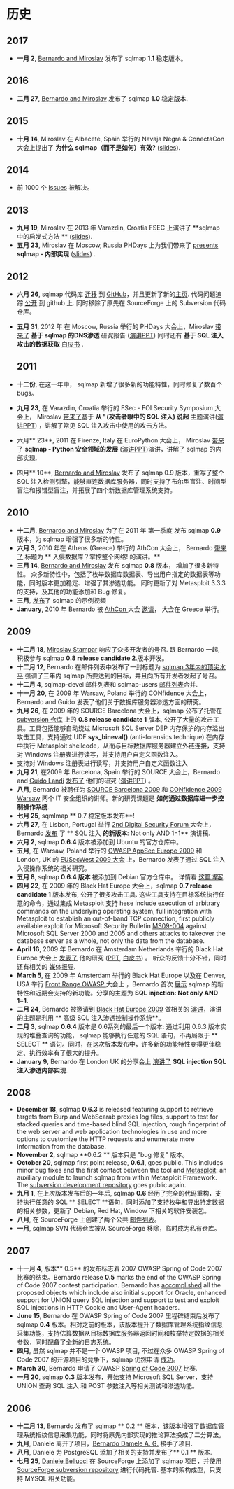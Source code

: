 # 历史

## 2017

* **一月 2**, [Bernardo and Miroslav](http://www.sqlmap.org/#developers) 发布了 sqlmap **1.1** 稳定版本。

## 2016

* **二月 27**, [Bernardo and Miroslav](http://www.sqlmap.org/#developers) 发布了 sqlmap **1.0** 稳定版本.

## 2015

* **十月 14**, Miroslav 在 Albacete, Spain 举行的 Navaja Negra & ConectaCon 大会上提出了 **为什么 sqlmap（而不是如何）有效?** \([slides](http://www.slideshare.net/stamparm/sqlmap-why-not-how-it-works-53947145)\).

## 2014

* 前 1000 个 [Issues](https://github.com/sqlmapproject/sqlmap/issues?q=is%3Aissue+is%3Aclosed) 被解决。

## 2013

* **九月 19**, Miroslav 在 2013 年 Varazdin, Croatia FSEC 上演讲了 **sqlmap 中的启发式方法 ** \([slides](http://www.slideshare.net/stamparm/f-sec-2013miroslavstamparheuristicmethodsusedinsqlmap)\).
* **五月 23**, Miroslav 在 Moscow, Russia PHDays 上为我们带来了
  [presents](http://phdays.com/program/workshops/) **sqlmap - 内部实现** \([slides](http://www.slideshare.net/stamparm/ph-days-2013miroslavstamparsqlmapunderthehood)\) .

## 2012

* **六月 26**, sqlmap 代码库 [迁移](http://article.gmane.org/gmane.comp.security.sqlmap/2247) 到 [GitHub](https://github.com/sqlmapproject/sqlmap)，并且更新了新的[主页](http://sqlmap.org). 代码问题追踪 [公开](https://github.com/sqlmapproject/sqlmap/issues) 到 github 上. 同时移除了原先在 SourceForge 上的 Subversion 代码仓库。
* **五月 31**, 2012 年 在 Moscow, Russia 举行的 PHDays 大会上，Miroslav [带来了](http://phdays.com/program/conference/) **基于 sqlmap 的DNS渗透** 研究报告 \([演讲PPT](http://www.slideshare.net/stamparm/dns-exfiltration-using-sqlmap-13163281)\) 同时还有 **基于 SQL 注入攻击的数据获取** [白皮书](http://www.slideshare.net/stamparm/ph-days-2012miroslavstampardataretrievaloverdnsinsqlinjectionattackspaper) .

  ## 2011

* **十二份**, 在这一年中， sqlmap 新增了很多新的功能特性，同时修复了数百个 bugs。

* **九月 23**, 在 Varazdin, Croatia 举行的 FSec - FOI Security Symposium 大会上， Miroslav [带来了](http://fsec.foi.hr/index.php/Miroslav_Stampar_-_It_all_starts_with_the_%27_-_SQL_injection_from_attackers_point_of_view)基于 **从 ' \(攻击者眼中的 SQL 注入\) 说起** 主题演讲\([演讲PPT](http://www.slideshare.net/stamparm/f-sec-2011miroslavstamparitallstartswiththesinglequote-9311238)\) ，讲解了常见 SQL 注入攻击中使用的攻击方法。

* 六月** 23**, 2011 在 Firenze, Italy 在 EuroPython 大会上， Miroslav [带来](https://ep2012.europython.eu/conference/talks/sqlmap-security-developing-in-python)了 **sqlmap - Python 安全领域的发展** \([演讲PPT](http://www.slideshare.net/stamparm/euro-python-2011miroslavstamparsqlmapsecuritydevelopmentinpython)\)演讲，讲解了 sqlmap 的内部实现.

* 四月** 10**, [Bernardo and Miroslav](http://www.sqlmap.org/#developers) 发布了 sqlmap 0.9 版本，重写了整个 SQL 注入检测引擎，能够直连数据库服务器，同时支持了布尔型盲注、时间型盲注和报错型盲注，并拓展了四个新数据库管理系统支持。

## 2010

* **十二月**, [Bernardo and Miroslav](http://www.sqlmap.org/#developers) 为了在 2011 年 第一季度 发布 sqlmap **0.9** 版本，为 sqlmap 增强了很多新的特性。
* **六月 3**,  2010 年在 Athens \(Greece\) 举行的 AthCon 大会上， Bernardo [带来了](http://www.slideshare.net/inquis/ath-con-2010bernardodamelegotdbownnet) 标题为 ** 入侵数据库？掌控整个网络! 的演讲。**
* **三月 14**, [Bernardo and Miroslav](http://www.sqlmap.org/#developers) 发布 sqlmap **0.8** 版本， 增加了很多新特性。 众多新特性中，包括了枚举数据库数据表、导出用户指定的数据表等功能，同时版本更加稳定、增强了其渗透功能。 同时更新了对 Metasploit 3.3.3 的支持，及其他的功能添加和 Bug 修复。 
* **三月**, [发布](http://www.youtube.com/inquisb)了 sqlmap 的示例视频
* **January**, 2010 年 Bernardo 被 [AthCon ](https://www.gitbook.com/book/octobug/sqlmap-wiki-zhcn/edit#)大会 [邀请](http://www.athcon.org/speakers/)， 大会在 Greece 举行。

## 2009

* **十二月 18**, [Miroslav Stampar](http://unconciousmind.blogspot.com/) 响应了众多开发者的号召. 跟 Bernardo 一起, 积极参与 sqlmap **0.8 release candidate 2**.版本开发。
* **十二月 12**, Bernardo 在邮件列表中发布了一封标题为 [sqlmap 3年内的顶尖水平](https://www.gitbook.com/book/octobug/sqlmap-wiki-zhcn/edit#)  强调了三年内 sqlmap 所要达到的目标，并且向所有开发者发起了号召。
* **十二月 4**, sqlmap-devel 邮件列表和 sqlmap-users [邮件列表](http://www.sqlmap.org/#ml)合并.
* **十一月 20**, 在 2009 年 Warsaw, Poland 举行的 CONfidence 大会上，Bernardo and Guido 发表了他们关于数据库服务器渗透方面的研究。
* **九月 26**, 在 2009 年的 SOURCE Barcelona 大会上，sqlmap 公布了托管在 [subversion 仓库](https://svn.sqlmap.org/sqlmap/trunk/sqlmap/) 上的 **0.8 release candidate 1** 版本, 公开了大量的攻击工具。工具包括能够自动绕过  Microsoft SQL Server DEP 内存保护的内存溢出攻击工具，支持通过 UDF **sys\_bineval\(\)** \(anti-forensics technique\) 在内存中执行 Metasploit shellcode，从而与目标数据库服务器建立外链连接，支持对 Windows 注册表进行读写，并支持用户自定义函数注入。
* 支持对 Windows 注册表进行读写，并支持用户自定义函数注入
* **九月 21**, 在2009 年 Barcelona, Spain 举行的 SOURCE 大会上，Bernardo and [Guido Landi](http://www.pornosecurity.org) [发布了](http://www.sourceconference.com/index.php/pastevents/source-barcelona-2009/schedule) 他们的研究 \([演讲PPT](http://www.slideshare.net/inquis/expanding-the-control-over-the-operating-system-from-the-database)\) 。
* **八月**, Bernardo 被聘任为 [SOURCE Barcelona 2009](http://www.sourceconference.com/index.php/pastevents/source-barcelona-2009) 和 [CONfidence 2009 Warsaw](http://200902.confidence.org.pl/) 两个 IT 安全组织的讲师。新的研究课题是 **如何通过数据库进一步控制操作系统**.
* **七月 25**, sqmlmap ** 0.7 稳定版本发布**!
* **六月 27**, 在 Lisbon, Portugal 举行 [2nd Digital Security Forum ](https://www.gitbook.com/book/octobug/sqlmap-wiki-zhcn/edit#)大会上，Bernardo [发布](http://www.slideshare.net/inquis/sql-injection-not-only-and-11-updated) 了 ** SQL 注入 **的新版本**: Not only AND 1=1** 演讲稿.
* **六月 2**, sqlmap **0.6.4** 版本被添加到 Ubuntu 的官方仓库中。
* **五月**, 在 Warsaw, Poland 举行的 [OWASP AppSec Europe 2009](https://www.gitbook.com/book/octobug/sqlmap-wiki-zhcn/edit#) 和 London, UK 的 [EUSecWest 2009 大会](https://www.gitbook.com/book/octobug/sqlmap-wiki-zhcn/edit#) 上，Bernardo 发表了通过 SQL 注入入侵操作系统的相关研究。
* **五月 8**, sqlmap **0.6.4 版本** 被添加到 Debian 官方仓库中。 详情看 [这篇博客](http://bernardodamele.blogspot.com/2009/05/sqlmap-in-debian-package-repository.html).
* **四月 22**, 在 2009 年的 Black Hat Europe 大会上，sqlmap **0.7 release candidate 1** 版本发布, 公开了很多攻击工具. 这些工具支持在目标系统执行任意的命令，通过集成 Metasploit 支持 hese include execution of arbitrary commands on the underlying operating system, full integration with Metasploit to establish an out-of-band TCP connection, first publicly available exploit for Microsoft Security Bulletin [MS09-004](http://www.microsoft.com/technet/security/Bulletin/MS09-004.mspx) against Microsoft SQL Server 2000 and 2005 and others attacks to takeover the database server as a whole, not only the data from the database.
* **April 16**, 2009 年 Bernardo 在 Amsterdam Netherlands 举行的 Black Hat Europe 大会上 [发表了](http://www.blackhat.com/html/bh-europe-09/bh-eu-09-archives.html#Damele") 他的研究 \([PPT](http://www.slideshare.net/inquis/advanced-sql-injection-to-operating-system-full-control-slides), [白皮书](http://www.slideshare.net/inquis/advanced-sql-injection-to-operating-system-full-control-whitepaper-4633857)\) 。 听众的反馈十分不错，同时还有相关的 [媒体报导](http://bernardodamele.blogspot.com/2009/03/black-hat-europe-2009.html).
* **March 5**, 在 2009 年 Amsterdam 举行的 Black Hat Europe 以及在 Denver, USA 举行 [Front Range OWASP ](http://www.owasp.org/index.php/Front_Range_OWASP_Conference_2009)大会上 ，Bernardo  首次 [展示](http://www.slideshare.net/inquis/sql-injection-not-only-and-11) sqlmap 的新特性和近期会支持的新功能。分享的主题为 **SQL injection: Not only AND 1=1**.
* **二月 24**, Bernardo 被邀请到 [Black Hat Europe 2009](http://www.blackhat.com/html/bh-europe-09/bh-eu-09-main.html) 做相关的 [演讲](http://www.blackhat.com/html/bh-europe-09/bh-eu-09-speakers.html#Damele)，演讲的主题是利用 ** 高级 SQL 注入渗透控制操作系统**。
* **二月 3**, sqlmap **0.6.4** 版本是 0.6系列的最后一个版本: 通过利用 0.6.3 版本实现的堆叠查询的功能， sqlmap 能够执行任意的 SQL 语句，不再局限于 ** SELECT ** 语句。同时，在这次版本发布中，许多新的功能特性变得更佳稳定、执行效率有了很大的提升。
* **January 9**, Bernardo 在 London UK 的分享会上 [演讲了](http://www.slideshare.net/inquis/sql-injection-exploitation-internals-presentation) **SQL injection SQL 注入渗透内部实现**.

## 2008

* **December 18**, sqlmap **0.6.3** is released featuring support to retrieve targets from Burp and WebScarab proxies log files, support to test for stacked queries and time-based blind SQL injection, rough fingerprint of the web server and web application technologies in use and more options to customize the HTTP requests and enumerate more information from the database.
* **November 2**, sqlmap **0.6.2 ** 版本只是  "bug 修复" 版本。
* **October 20**, sqlmap first point release, **0.6.1**, goes public. This includes minor bug fixes and the first contact between the tool and [Metasploit](http://metasploit.com): an auxiliary module to launch sqlmap from within Metasploit Framework. The [subversion development repository](https://svn.sqlmap.org/sqlmap/trunk/sqlmap/) goes public again.
* **九月 1**, 在上次版本发布后的一年后, sqlmap **0.6** 经历了完全的代码重构，支持执行任意的 SQL ** SELECT **语句，同时添加了支持枚举和导出特定数据的相关参数，更新了 Debian, Red Hat, Window 下相关的软件安装包。
* **八月**,  在 SourceForge 上创建了两个公共 [邮件列表](http://www.sqlmap.org/#ml)。
* **一月**, sqlmap SVN 代码仓库被从 SourceForge 移除，临时成为私有仓库。

## 2007

* **十一月 4**,  版本** 0.5** 的发布标志着 2007 OWASP Spring of Code 2007 比赛的结束。Bernardo  release **0.5** marks the end of the OWASP Spring of Code 2007 contest participation. Bernardo has [accomplished](http://www.owasp.org/index.php/SpoC_007_-_SQLMap_-_Progress_Page) all the proposed objects which include also initial support for Oracle, enhanced support for UNION query SQL injection and support to test and exploit SQL injections in HTTP Cookie and User-Agent headers.
* **June 15**, Bernardo 在 OWASP Spring of Code 2007 里程碑结束后发布了 sqlmap  **0.4** 版本。相对之前的版本，该版本提升了数据库管理系统指纹信息采集功能，支持估算数据从目标数据库服务器返回时间和枚举特定数据的相关参数，同时配备了全新的日志系统。
* **四月**, 虽然 sqlmap 并不是一个 OWASP 项目,  不过在众多 OWASP Spring of Code 2007 的开源项目的竞争下，sqlmap 仍然申请 [成功](http://www.owasp.org/index.php/SpoC_007_-_SqlMap)。 
* **March 30**, Bernardo 申请了 OWASP [Spring of Code 2007](http://www.owasp.org/index.php/OWASP_Spring_Of_Code_2007_Applications#Bernardo_-_sqlmap) 比赛.
* **一月 20**, sqlmap **0.3** 版本发布，开始支持 Microsoft SQL Server，支持 UNION 查询 SQL 注入 和 POST 参数注入等相关测试和渗透功能。

## 2006

* **十二月 13**, Bernardo 发布了 sqlmap ** 0.2 ** 版本，该版本增强了数据库管理系统指纹信息采集功能，同时将原先内部实现的推论算法换成了二分算法。
* **九月**, Daniele 离开了项目，[Bernardo Damele A. G.](http://bernardodamele.blogspot.com) 接手了项目.
* **八月**, Daniele 为 PostgreSQL 添加了相关的支持并发布了** 0.1 ** 版本.
* **七月 25**, [Daniele Bellucci](http://dbellucci.blogspot.com) 在 SourceForge 上添加了 sqlmap 项目，并使用 [SourceForge subversion repository](http://sqlmap.svn.sourceforge.net/viewvc/sqlmap/) 进行代码托管. 基本的架构成型，只支持 MYSQL 相关功能。



